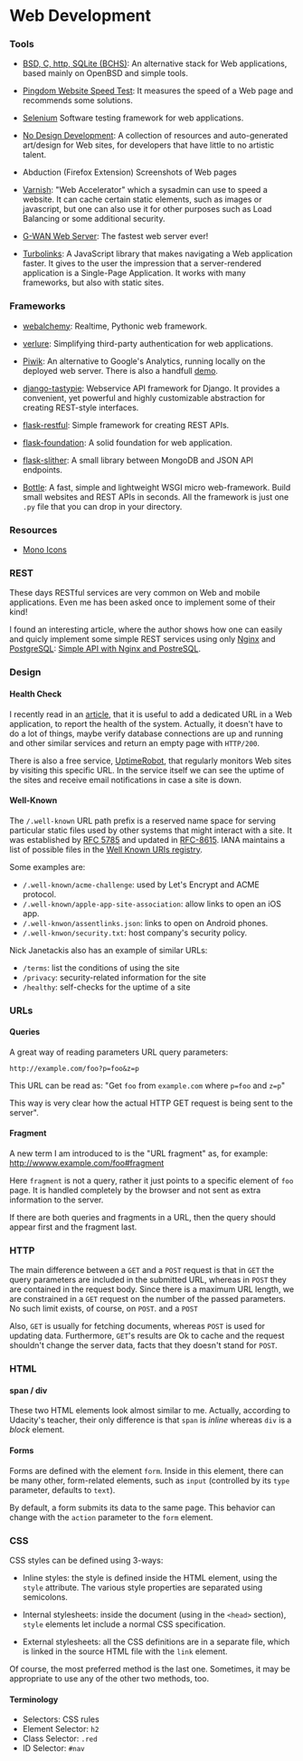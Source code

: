 Web Development
===============

### Tools

 * [BSD, C, http, SQLite (BCHS)](https://learnbchs.org/):
   An alternative stack for Web applications, based mainly on OpenBSD and
   simple tools.

 * [Pingdom Website Speed Test](https://tools.pingdom.com/):
   It measures the speed of a Web page and recommends some solutions.

 * [Selenium](http://seleniumhq.org/)
   Software testing framework for web applications.

 * [No Design Development](https://nodesign.dev/):
   A collection of resources and auto-generated art/design for Web sites, for
   developers that have little to no artistic talent.

 * Abduction (Firefox Extension)
   Screenshots of Web pages

 * [Varnish](https://www.varnish-cache.org/): "Web Accelerator" which a
   sysadmin can use to speed a website.  It can cache certain static
   elements, such as images or javascript, but one can also use it for
   other purposes such as Load Balancing or some additional security.

 * [G-WAN Web Server](http://gwan.com/):
   The fastest web server ever!

 * [Turbolinks](https://github.com/turbolinks/turbolinks):
   A JavaScript library that makes navigating a Web application faster.
   It gives to the user the impression that a server-rendered application is a
   Single-Page Application.  It works with many frameworks, but also with
   static sites.


### Frameworks

 * [webalchemy](https://github.com/skariel/webalchemy):
   Realtime, Pythonic web framework.

 * [verlure](https://github.com/bbangert/velruse):
   Simplifying third-party authentication for web applications.

 * [Piwik](http://piwik.org/): An alternative to Google's Analytics,
   running locally on the deployed web server.  There is also a handfull
   [demo](http://demo.piwik.org/).

 * [django-tastypie](http://tastypieapi.org/):
   Webservice API framework for Django. It provides a convenient, yet
   powerful and highly customizable abstraction for creating REST-style
   interfaces.

 * [flask-restful](https://github.com/twilio/flask-restful):
   Simple framework for creating REST APIs.

 * [flask-foundation](https://github.com/JackStouffer/Flask-Foundation):
   A solid foundation for web application.

 * [flask-slither](http://github.com/gevious/flask_slither):
   A small library between MongoDB and JSON API endpoints.


 * [Bottle](http://bottlepy.org/):
   A fast, simple and lightweight WSGI micro web-framework.  Build small
   websites and REST APIs in seconds.  All the framework is just one `.py` file
   that you can drop in your directory.


### Resources ###

 - [Mono Icons](https://icons.mono.company/)


### REST

These days RESTful services are very common on Web and mobile applications.
Even me has been asked once to implement some of their kind!

I found an interesting article, where the author shows how one can easily and
quicly implement some simple REST services using only
[Nginx](http://nginx.org/) and [PostgreSQL](http://www.postgresql.org/):
[Simple API with Nginx and PostreSQL](http://rny.io/nginx/postgresql/2013/07/26/simple-api-with-nginx-and-postgresql.html).


### Design ###

#### Health Check ####

I recently read in an [article][health-check], that it is useful to add a
dedicated URL in a Web application, to report the health of the system.
Actually, it doesn't have to do a lot of things, maybe verify database
connections are up and running and other similar services and return an empty
page with `HTTP/200`.

There is also a free service, [UptimeRobot](https://uptimerobot.com/), that
regularly monitors Web sites by visiting this specific URL.  In the service
itself we can see the uptime of the sites and receive email notifications in
case a site is down.

[health-check]:		https://nickjanetakis.com/blog/create-a-health-check-url-in-your-web-app-and-monitor-its-uptime

#### Well-Known ####

The `/.well-known` URL path prefix is a reserved name space for serving
particular static files used by other systems that might interact with a site.
It was established by [RFC 5785](https://tools.ietf.org/html/rfc5785) and
updated in [RFC-8615](https://tools.ietf.org/html/rfc8615).  IANA maintains a
list of possible files in the [Well Known URIs registry][iana-well-known].

Some examples are:

 - `/.well-known/acme-challenge`:  used by Let's Encrypt and ACME protocol.
 - `/.well-known/apple-app-site-association`:  allow links to open an iOS app.
 - `/.well-knwon/assentlinks.json`:  links to open on Android phones.
 - `/.well-knwon/security.txt`:  host company's security policy.

Nick Janetackis also has an example of similar URLs:

 - `/terms`:  list the conditions of using the site
 - `/privacy`:  security-related information for the site
 - `/healthy`:  self-checks for the uptime of a site

[iana-well-known]:	https://www.iana.org/assignments/well-known-uris/well-known-uris.xhtml


### URLs

#### Queries

A great way of reading parameters URL query parameters:

    http://example.com/foo?p=foo&z=p

This URL can be read as: "Get `foo` from `example.com` where
`p=foo` and `z=p`"

This way is very clear how the actual HTTP GET request is
being sent to the server".

#### Fragment

A new term I am introduced to is the "URL fragment" as, for example:
    http://wwww.example.com/foo#fragment

Here `fragment` is not a query, rather it just points to a specific
element of `foo` page.  It is handled completely by the browser and
not sent as extra information to the server.

If there are both queries and fragments in a URL, then the query
should appear first and the fragment last.

### HTTP

The main difference between a `GET` and a `POST` request is that in `GET` the
query parameters are included in the submitted URL, whereas in `POST` they are
contained in the request body.  Since there is a maximum URL length, we are
constrained in a `GET` request on the number of the passed parameters.
No such limit exists, of course, on `POST`. and a `POST`

Also, `GET` is usually for fetching documents, whereas `POST` is used for
updating data.  Furthermore, `GET`'s results are Ok to cache and the request
shouldn't change the server data, facts that they doesn't stand for `POST`.

### HTML

#### span / div

These two HTML elements look almost similar to me.
Actually, according to Udacity's teacher, their only
difference is that `span` is _inline_ whereas `div`
is a _block_ element.

#### Forms

Forms are defined with the element `form`.  Inside in this element,
there can be many other, form-related elements, such as `input`
(controlled by its `type` parameter, defaults to `text`).

By default, a form submits its data to the same page.  This behavior
can change with the `action` parameter to the `form` element.

### CSS

CSS styles can be defined using 3-ways:
 - Inline styles: the style is defined inside the HTML element,
   using the `style` attribute.
   The various style properties are separated using semicolons.

 - Internal stylesheets: inside the document (using in the `<head>` section),
   `style` elements let include a normal CSS specification.

 - External stylesheets: all the CSS definitions are in a separate file,
   which is linked in the source HTML file with the `link` element.

Of course, the most preferred method is the last one.
Sometimes, it may be appropriate to use any of the other two methods, too.

#### Terminology

 - Selectors: CSS rules
 - Element Selector:	`h2`
 - Class Selector:	`.red`
 - ID Selector:		`#nav`
